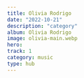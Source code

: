 ```yaml
---
title: Olivia Rodrigo
date: "2022-10-21"
description: "category"
album: Olivia Rodrigo
image: olivia-main.webp
hero:
track: 1
category: music
type: hub
---
```

